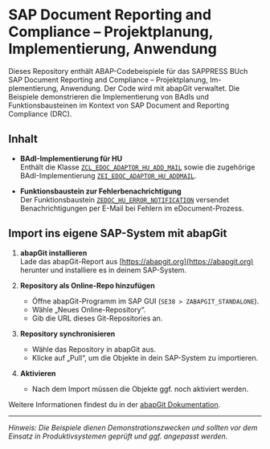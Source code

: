 # SAP Document Reporting and Compliance – Projektplanung, Implementierung, Anwendung

Dieses Repository enthält ABAP-Codebeispiele für das SAPPRESS BUch SAP Document Reporting and Compliance – Projektplanung, Im-plementierung, Anwendung. Der Code wird mit abapGit verwaltet. Die Beispiele demonstrieren die Implementierung von BAdIs und Funktionsbausteinen im Kontext von SAP Document and Reporting Compliance (DRC).

## Inhalt

- **BAdI-Implementierung für HU**  
  Enthält die Klasse [`ZCL_EDOC_ADAPTOR_HU_ADD_MAIL`](src/zcl_edoc_adaptor_hu_add_mail.clas.abap) sowie die zugehörige BAdI-Implementierung [`ZEI_EDOC_ADAPTOR_HU_ADDMAIL`](src/zei_edoc_adaptor_hu_addmail.enho.xml).

- **Funktionsbaustein zur Fehlerbenachrichtigung**  
  Der Funktionsbaustein [`ZEDOC_HU_ERROR_NOTIFICATION`](src/z_edoc.fugr.zedoc_hu_error_notification.abap) versendet Benachrichtigungen per E-Mail bei Fehlern im eDocument-Prozess.

## Import ins eigene SAP-System mit abapGit

1. **abapGit installieren**  
   Lade das abapGit-Report aus [https://abapgit.org](https://abapgit.org) herunter und installiere es in deinem SAP-System.

2. **Repository als Online-Repo hinzufügen**  
   - Öffne abapGit-Programm im SAP GUI (`SE38 > ZABAPGIT_STANDALONE`).
   - Wähle „Neues Online-Repository“.
   - Gib die URL dieses Git-Repositories an.

3. **Repository synchronisieren**  
   - Wähle das Repository in abapGit aus.
   - Klicke auf „Pull“, um die Objekte in dein SAP-System zu importieren.

4. **Aktivieren**  
   - Nach dem Import müssen die Objekte ggf. noch aktiviert werden.

Weitere Informationen findest du in der [abapGit Dokumentation](https://docs.abapgit.org/).

---
*Hinweis: Die Beispiele dienen Demonstrationszwecken und sollten vor dem Einsatz in Produktivsystemen geprüft und ggf. angepasst werden.*